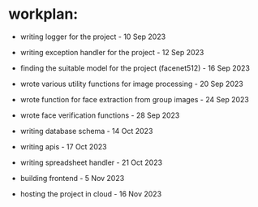 # workplan:

-   writing logger for the project - 10 Sep 2023
-   writing exception handler for the project - 12 Sep 2023
-   finding the suitable model for the project (facenet512) - 16 Sep 2023

-   wrote various utility functions for image processing - 20 Sep 2023
-   wrote function for face extraction from group images - 24 Sep 2023
-   wrote face verification functions - 28 Sep 2023

-   writing database schema - 14 Oct 2023
-   writing apis - 17 Oct 2023
-   writing spreadsheet handler - 21 Oct 2023
-   building frontend - 5 Nov 2023
-   hosting the project in cloud - 16 Nov 2023
